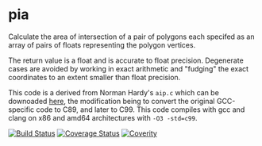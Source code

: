 pia
===

Calculate the area of intersection of a pair of polygons each
specifed as an array of pairs of floats representing the polygon
vertices.

The return value is a float and is accurate to float precision.
Degenerate cases are avoided by working in exact arithmetic and
"fudging" the exact coordinates to an extent smaller than float
precision.

This code is a derived from Norman Hardy's `aip.c` which can be
downoaded [here](http://www.cap-lore.com/MathPhys/IP/), the
modification being to convert the original GCC-specific code to
C89, and later to C99.  This code compiles with gcc and clang on
x86 and amd64 architectures with `-O3 -std=c99`.

[![Build Status](https://travis-ci.org/jjgreen/pia.png)](https://travis-ci.org/jjgreen/pia)
[![Coverage Status](https://coveralls.io/repos/jjgreen/pia/badge.svg?branch=master)](https://coveralls.io/r/jjgreen/pia?branch=master)
[![Coverity](https://scan.coverity.com/projects/8808/badge.svg)](https://scan.coverity.com/projects/jjgreen-pia)
